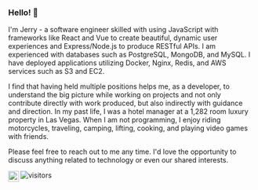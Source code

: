 ### Hello! 👋 

<div>
 <p>
I'm Jerry - a software engineer skilled with using JavaScript with frameworks like React and Vue to create beautiful, dynamic user experiences and Express/Node.js to produce RESTful APIs. I am experienced with databases such as PostgreSQL, MongoDB, and MySQL. I have deployed applications utilizing Docker, Nginx, Redis, and AWS services such as S3 and EC2.

I find that having held multiple positions helps me, as a developer, to understand the big picture while working on projects and not only contribute directly with work produced, but also indirectly with guidance and direction. In my past life, I was a hotel manager at a 1,282 room luxury property in Las Vegas. When I am not programming, I enjoy riding motorcycles, traveling, camping, lifting, cooking, and playing video games with friends.

Please feel free to reach out to me any time. I'd love the opportunity to discuss anything related to technology or even our shared interests. 
</h4>
</div>

 ![visitors](https://visitor-badge.laobi.icu/badge?page_id=jerrywu28.jerrywu28)
 <a href="https://www.linkedin.com/in/jerrywuse/">
  <img align="left" alt="LinkedIn" width="22px" src="https://cdn.jsdelivr.net/npm/simple-icons@v3/icons/linkedin.svg" />
</a>
